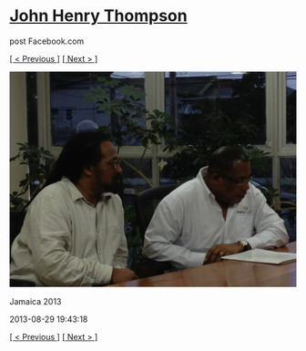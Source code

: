 # [John Henry Thompson](../README.md)
post Facebook.com

[[ < Previous ]](2013-08-29-57.md) [[ Next > ]](2013-08-29-59.md)

[![](../media/2013-08-29/Jamaica-2069.jpg)](../README.md)

Jamaica 2013

2013-08-29 19:43:18

[[ < Previous ]](2013-08-29-57.md) [[ Next > ]](2013-08-29-59.md)